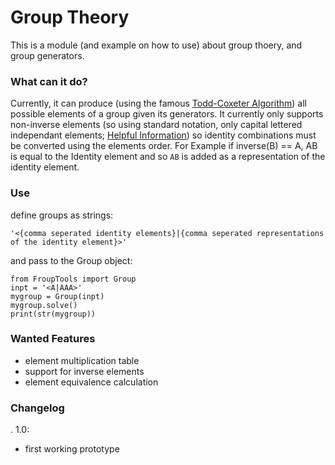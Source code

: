 # Group Theory
This is a module (and example on how to use) about group thoery, and group generators.

### What can it do?
Currently, it can produce (using the famous [Todd-Coxeter Algorithm](https://en.wikipedia.org/wiki/Todd%E2%80%93Coxeter_algorithm)) all possible elements of a group given its generators. It currently only supports non-inverse elements (so
using standard notation, only capital lettered independant elements; [Helpful Information](http://sporadic.stanford.edu/bump/group/gr1_1.html)) so identity combinations must be converted using the elements order. For Example if inverse(B) == A, AB is equal to the Identity element and so `AB` is added as a representation of the identity element.

### Use
define groups as strings:
```
'<{comma seperated identity elements}|{comma seperated representations of the identity element}>'
```
and pass to the Group object:
```
from FroupTools import Group
inpt = '<A|AAA>'
mygroup = Group(inpt)
mygroup.solve()
print(str(mygroup))
```

### Wanted Features
- element multiplication table
- support for inverse elements
- element equivalence calculation
### Changelog
 . 1.0:
  - first working prototype
